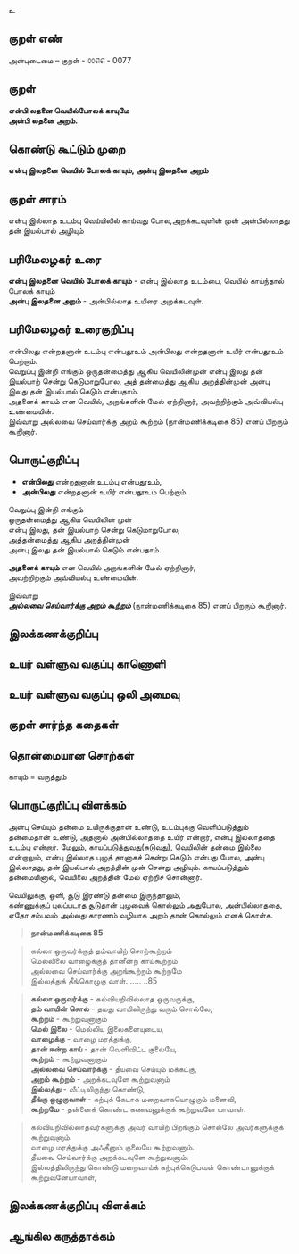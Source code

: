 உ

## குறள் எண் 

அன்புடைமை – குறள் - ௦௦௭௭ - 0077  

## குறள் 

**என்பி லதனை வெயில்போலக் காயுமே  
அன்பி லதனை அறம்.** 

## கொண்டு கூட்டும் முறை

**என்பு இலதனை வெயில் போலக் காயும், அன்பு இலதனை அறம்**  

## குறள் சாரம் 

என்பு  இல்லாத உடம்பு வெய்யிலில் காய்வது போல,அறக்கடவுளின் முன் அன்பில்லாதது தன் இயல்பால் அழியும் 

## பரிமேலழகர் உரை

**என்பு இலதனை வெயில் போலக் காயும்** - என்பு இல்லாத உடம்பை, வெயில் காய்ந்தால் போலக் காயும்  
**அன்பு இலதனை அறம்** - அன்பில்லாத உயிரை அறக்கடவுள்.  

## பரிமேலழகர் உரைகுறிப்பு   

என்பிலது என்றதனான் உடம்பு என்பதூஉம் அன்பிலது என்றதனான் உயிர் என்பதூஉம் பெற்றாம்.  
வெறுப்பு இன்றி எங்கும் ஒருதன்மைத்து ஆகிய வெயிலின்முன் என்பு இலது தன் இயல்பாற் சென்று கெடுமாறுபோல, அத் தன்மைத்து ஆகிய அறத்தின்முன் அன்பு இலது தன் இயல்பால் கெடும் என்பதாம்.  
அதனைக் காயும் என வெயில், அறங்களின் மேல் ஏற்றினார், அவற்றிற்கும் அவ்வியல்பு உண்மையின்.  
இவ்வாறு அல்லவை செய்வார்க்கு அறம் கூற்றம் (நான்மணிக்கடிகை 85) எனப் பிறரும் கூறினார்.  

## பொருட்குறிப்பு 

* **என்பிலது** என்றதனான் உடம்பு என்பதூஉம்,  
* **அன்பிலது** என்றதனான் உயிர் என்பதூஉம் பெற்றாம்.  

வெறுப்பு இன்றி எங்கும்   
ஒருதன்மைத்து ஆகிய வெயிலின் முன்  
என்பு இலது, தன் இயல்பாற் சென்று கெடுமாறுபோல,  
அத்தன்மைத்து ஆகிய அறத்தின்முன்  
அன்பு இலது 
தன் இயல்பால் கெடும் என்பதாம். 

**அதனைக் காயும்** என வெயில் அறங்களின் மேல் ஏற்றினார்,  
அவற்றிற்கும் அவ்வியல்பு உண்மையின்.  

இவ்வாறு  
_**அல்லவை செய்வார்க்கு அறம் கூற்றம்**_ (நான்மணிக்கடிகை 85) எனப் பிறரும் கூறினார்.  

## இலக்கணக்குறிப்பு  


## உயர் வள்ளுவ வகுப்பு காணொளி


## உயர் வள்ளுவ வகுப்பு ஒலி அமைவு 

 
## குறள் சார்ந்த கதைகள் 


## தொன்மையான சொற்கள்

காயும் = வருத்தும்

## பொருட்குறிப்பு விளக்கம்

அன்பு செய்யும் தன்மை உயிருக்குதான் உண்டு, உடம்புக்கு வெளிப்படுத்தும் தன்மைதான் உண்டு, அதனால் அன்பில்லாததை உயிர் என்றார், என்பு இல்லாததை உடம்பு என்றார். மேலும், காயப்படுத்துவது(சுடுவது), வெயிலின் தன்மை இல்லை என்றாலும், என்பு இல்லாத புழுத் தானாகச் சென்று கெடும் என்பது போல, அன்பு இல்லாதது, தன் இயல்பால் அறத்தின் முன் சென்று அழியும். காயப்படுத்தும் தன்மையினால், வெயிலை அறத்தின் மேல் ஏற்றிச் சொன்னார்.   

வெயிலுக்கு, ஒளி, சூடு இரண்டு தன்மை இருந்தாலும்,  
கண்ணுக்குப் புலப்படாத சூடுதான் புழுவைக் கொல்லும் அதுபோல, 
அன்பில்லாததை, ஏதோ சம்பவம் அல்லது காரணம் வழியாக அறம் தான்  கொல்லும் எனக் கொள்க.

>**நான்மணிக்கடிகை 85**  

>கல்லா ஒருவர்க்குத் தம்வாயிற் சொற்கூற்றம்  
>மெல்லிலை வாழைக்குத் தானீன்ற காய்கூற்றம்  
>அல்லவை செய்வார்க்கு அறங்கூற்றம் கூற்றமே  
>இல்லத்துத் தீங்கொழுகு வாள். ..... ..85  

>**கல்லா ஒருவர்க்கு** - கல்வியறிவில்லாத ஒருவருக்கு,  
>**தம் வாயின் சொல்** - தமது வாயிலிருந்து வரும் சொல்லே,  
>**கூற்றம்** - கூற்றுவனாகும்  
>**மெல் இலை** - மெல்லிய இலைகளையுடைய,  
>**வாழைக்கு** - வாழை மரத்துக்கு,  
>**தான் ஈன்ற காய்** - தான் வெளிவிட்ட குலையே,  
>**கூற்றம்** - கூற்றுவனாகும்  
>**அல்லவை செய்வார்க்கு** - தீயவை செய்யும் மக்கட்கு,  
>**அறம் கூற்றம்** - அறக்கடவுளே கூற்றுவனாம்  
>**இல்லத்து** - வீட்டிலிருந்து கொண்டு,  
>**தீங்கு ஒழுகுவாள்** - கற்புக் கேடாக மறைவாகயொழுகும் மனைவி,  
>**கூற்றமே** - தன்னைக் கொண்ட கணவனுக்குக் கூற்றுவனே யாவாள்.

>கல்வியறிவில்லாதவர்களுக்கு அவர் வாயிற் பிறங்கும் சொல்லே அவர்களுக்குக் கூற்றுவனாம்.  
>வாழை மரத்துக்கு அஃதீனும் குலையே கூற்றுவனாம்.  
>தீயவை செய்வார்க்கு அறக்கடவுளே கூற்றுவனாம்.  
>இல்லத்திலிருந்து கொண்டு மறைவாய்க் கற்புக்கெடுபவள் கொண்டானுக்குக் கூற்றுவனேயாவாள்,

## இலக்கணக்குறிப்பு விளக்கம்


## ஆங்கில கருத்தாக்கம் 


